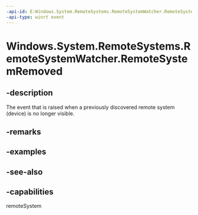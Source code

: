 ```yaml
---
-api-id: E:Windows.System.RemoteSystems.RemoteSystemWatcher.RemoteSystemRemoved
-api-type: winrt event
---
```


<!-- Event syntax
public event Windows.Foundation.TypedEventHandler RemoteSystemRemoved<Windows.System.RemoteSystems.RemoteSystemWatcher,  Windows.System.RemoteSystems.RemoteSystemRemovedEventArgs>
-->

# Windows.System.RemoteSystems.RemoteSystemWatcher.RemoteSystemRemoved

## -description
The event that is raised when a previously discovered remote system (device) is no longer visible.

## -remarks

## -examples

## -see-also


## -capabilities
remoteSystem
